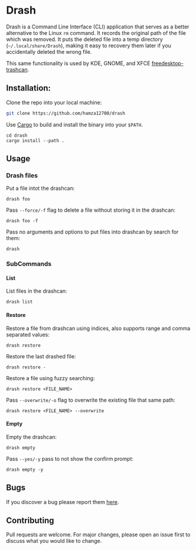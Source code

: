 # Drash

Drash is a Command Line Interface (CLI) application that serves as a better alternative to the Linux `rm` command. It records the original path of the file which was removed. It puts the deleted file into a temp directory (`~/.local/share/Drash`), making it easy to recovery them later if you accidentally deleted the wrong file.

This same functionality is used by KDE, GNOME, and XFCE [freedesktop-trashcan](https://www.freedesktop.org/wiki/Specifications/trash-spec/).

## Installation:

Clone the repo into your local machine:
```bash
git clone https://github.com/hamza12700/drash
```

Use [Cargo](https://doc.rust-lang.org/cargo/) to  build and install the binary into your `$PATH`.
```bsah
cd drash
cargo install --path .
```

## Usage

### Drash files

Put a file intot the drashcan:
```
drash foo
```

Pass `--force/-f` flag to delete a file without storing it in the drashcan:
```
drash foo -f
```

Pass no arguments and options to put files into drashcan by search for them:
```
drash
```

### SubCommands

#### List

List files in the drashcan:
```
drash list
```

#### Restore

Restore a file from drashcan using indices, also supports range and comma separated values:
```
drash restore
```

Restore the last drashed file:
```
drash restore -
```

Restore a file using fuzzy searching:
```
drash restore <FILE_NAME>
```

Pass `--overwrite/-o` flag to overwrite the existing file that same path:
```
drash restore <FILE_NAME> --overwrite
```

#### Empty

Empty the drashcan:
```
drash empty
```

Pass `--yes/-y` pass to not show the confirm prompt:
```
drash empty -y
```

## Bugs

If you discover a bug please report them [here](https://github.com/Hamza12700/drash/issues/).

## Contributing

Pull requests are welcome. For major changes, please open an issue first to discuss what you would like to change.
